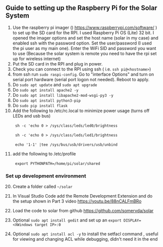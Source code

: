 ## Guide to setting up the Raspberry Pi for the Solar System

1. Use the raspberry pi imager () https://www.raspberrypi.com/software/ ) to set up the SD card for the RPI. I used Raspberry Pi OS (Lite) 32 bit. I opened the imager options and set the host name (solar in my case) and enabled ssh with the password option. Set the user/password (I used the pi user as my main one). Enter the WiFi SID and password you want to use (Because the solar system is remote you need to have the rpi set up for wireless internet)
2. Put the SD card in the RPI and plug in power.
3. Check you can connect to the RPI using ssh ( i.e. `ssh pi@<hostname>`)
4. from ssh run `sudo raspi-config`. Go to "interface Options" and turn on serial port hardware (serial port logon not needed). Reboot to apply.
5. Do `sudo apt update` and `sudo apt upgrade`
6. Do `sudo apt install apache2 -y`
7. Do `sudo apt install libapache2-mod-wsgi-py3 -y`
8. Do `sudo apt install python3-pip`
9. Do `sudo pip install flask`
10. Add the following to /etc/rc.local to minimize power usage (turns off LEDs and usb bus)

&nbsp;&nbsp;&nbsp;&nbsp;&nbsp;&nbsp;&nbsp;&nbsp;`sh -c 'echo 0 > /sys/class/leds/led0/brightness`

&nbsp;&nbsp;&nbsp;&nbsp;&nbsp;&nbsp;&nbsp;&nbsp;`sh -c 'echo 0 > /sys/class/leds/led1/brightness`

&nbsp;&nbsp;&nbsp;&nbsp;&nbsp;&nbsp;&nbsp;&nbsp;`echo '1-1' |tee /sys/bus/usb/drivers/usb/unbind`

11. add the following to /etc/profile

&nbsp;&nbsp;&nbsp;&nbsp;&nbsp;&nbsp;&nbsp;&nbsp;`export PYTHONPATH=/home/pi/solar/shared`

### Set up development environment

20. Create a folder called `~/solar`
21. In Visual Studio Code add the Remote Development Extension and do the setup shown in Part 3 video https://youtu.be/88nCALFmBRo
22. Load the code to solar from github https://github.com/somervda/solar
23. Optional `sudo apt install gedit` and set up an `export DISPLAY=<XWindows target IP>:0`

24. Optional `sudo apt install acl -y` to install the setfacl command , useful for viewing and changing ACL while debugging, didn't need it in the end
